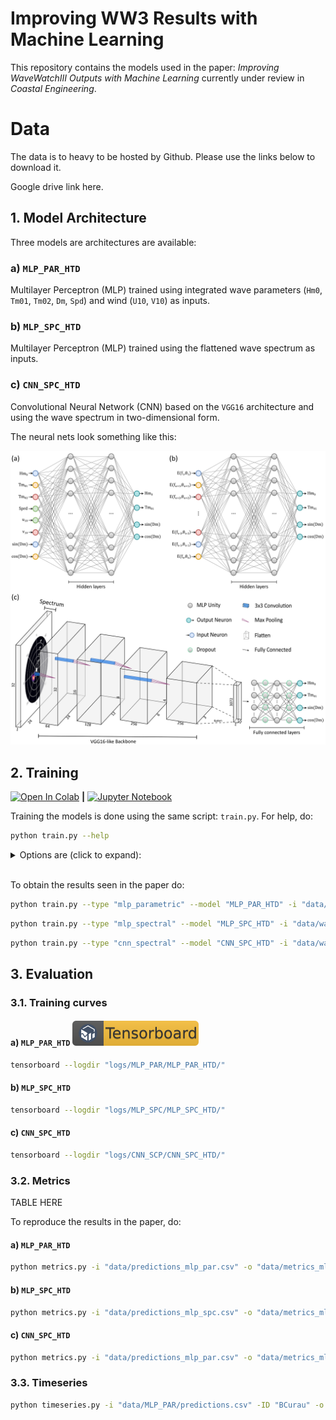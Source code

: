 # Improving WW3 Results with Machine Learning

This repository contains the models used in the paper: *Improving WaveWatchIII Outputs with Machine Learning* currently under review in *Coastal Engineering*.

# Data

The  data is to heavy to be hosted by Github. Please use the links below to download it.

Google drive link here.


## 1. Model Architecture

Three models are architectures are available:

### a) `MLP_PAR_HTD`

Multilayer Perceptron (MLP) trained using integrated wave parameters (`Hm0`, `Tm01`, `Tm02`, `Dm`, `Spd`) and wind (`U10`, `V10`) as inputs.

### b) `MLP_SPC_HTD`

Multilayer Perceptron (MLP) trained using the flattened wave spectrum as inputs.

### c) `CNN_SPC_HTD`

Convolutional Neural Network (CNN) based on the `VGG16` architecture and using the wave spectrum in two-dimensional form.

The neural nets look something like this:

![](figures/Neural_Nets.png)


## 2. Training

[![Open In Colab](https://colab.research.google.com/assets/colab-badge.svg)](https://colab.research.google.com/drive/1JiNAzjf1RRQDTbYDpIfpez4g8rdZNYSv?usp=sharing) **\|** [![Jupyter Notebook](https://raw.githubusercontent.com/jupyter/design/master/logos/Badges/nbviewer_badge.svg)](notebooks/train.ipynb)

Training the models is done using the same script: ```train.py```. For help, do:

```bash
python train.py --help
```

<details>
  <summary> Options are (click to expand): </summary>

  - `-i, --data`: Input data (.csv).

  - `-m, --model`:  Model name.

  - `-t, --type`: Model type. Possible choices are: `cnn_spectral`, `mlp_parametric` or `mlp_spectral`.

  - `--logdir`: Logging directory for `Tensorboard`.

  - `--random-state`: Random state. Used for reproducibility.

  - `--test-size`:  Test set size. Default is 0.3.

  - `--layers`: Number of layers for MLP models. Default is 3.

  - `-neurons`: Number of neurons per layer for MLP models. Default is 256.

  - `--learning-rate`: Learning rate for ADAM. Default is 10E-6.

  - `--dropout`: Dropout rate. Default is 0.25.

  - `--epochs`: Number of training epochs. Default is 128.

  - `--batch-size`: Batch size. Default is 2048.

  - `--stratify`:  Use class stratification (by location name). Default is True.

  - `--input-size`: 2d-spectrum size for CNN models. Default is 32x24.

</details>
<br/>

To obtain the results seen in the paper do:

```bash
python train.py --type "mlp_parametric" --model "MLP_PAR_HTD" -i "data/wave_data.csv" --logdir  "logs/MLP_PAR" --epochs 2048 --layers 2 --neurons 512 --learning-rate 0.0001 --random-state 42 --test-size 0.25
```

```bash
python train.py --type "mlp_spectral" --model "MLP_SPC_HTD" -i "data/wave_data.csv" --logdir  "logs/MLP_SPC" --layers 3 --neurons 128 --epochs 1024 --learning-rate 0.0001 --random-state 42 --test-size 0.25
```

```bash
python train.py --type "cnn_spectral" --model "CNN_SPC_HTD" -i "data/wave_data.csv" --logdir "logs/CNN_SCP" --epochs 256 --batch-size 128
```

## 3. Evaluation


### 3.1. Training curves

#### a) `MLP_PAR_HTD` [![Open In Colab](figures/tensorboard_dfc.svg)](404)

```bash
tensorboard --logdir "logs/MLP_PAR/MLP_PAR_HTD/"
```

#### b) `MLP_SPC_HTD`
```bash
tensorboard --logdir "logs/MLP_SPC/MLP_SPC_HTD/"
```

#### c) `CNN_SPC_HTD`
```bash
tensorboard --logdir "logs/CNN_SCP/CNN_SPC_HTD/"
```


### 3.2. Metrics

TABLE HERE

To reproduce the results in the paper, do:

#### a) `MLP_PAR_HTD`
```bash
python metrics.py -i "data/predictions_mlp_par.csv" -o "data/metrics_mlp_par.csv"
```

#### b) `MLP_SPC_HTD`
```bash
python metrics.py -i "data/predictions_mlp_spc.csv" -o "data/metrics_mlp_spc.csv"
```

#### c) `CNN_SPC_HTD`
```bash
python metrics.py -i "data/predictions_mlp_par.csv" -o "data/metrics_mlp_spc.csv"
```


### 3.3. Timeseries

```bash
python timeseries.py -i "data/MLP_PAR/predictions.csv" -ID "BCurau" -o "metrics_mlp_par.png" --start "2013-03-01 00:00:00" --duration "120"
```
